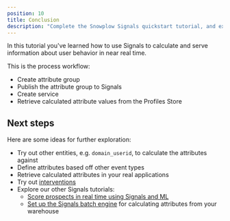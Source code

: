 ```yaml
---
position: 10
title: Conclusion
description: "Complete the Snowplow Signals quickstart tutorial, and explore next steps for real-time customer intelligence."
---
```


In this tutorial you've learned how to use Signals to calculate and serve information about user behavior in near real time.

This is the process workflow:
* Create attribute group
* Publish the attribute group to Signals
* Create service
* Retrieve calculated attribute values from the Profiles Store

## Next steps

Here are some ideas for further exploration:
* Try out other entities, e.g. `domain_userid`, to calculate the attributes against
* Define attributes based off other event types
* Retrieve calculated attributes in your real applications
* Try out [interventions](/docs/signals/concepts/#interventions)
* Explore our other Signals tutorials:
  * [Score prospects in real time using Signals and ML](/tutorials/signals-ml-prospect-scoring/)
  * [Set up the Signals batch engine](/tutorials/signals-batch-engine/start) for calculating attributes from your warehouse
